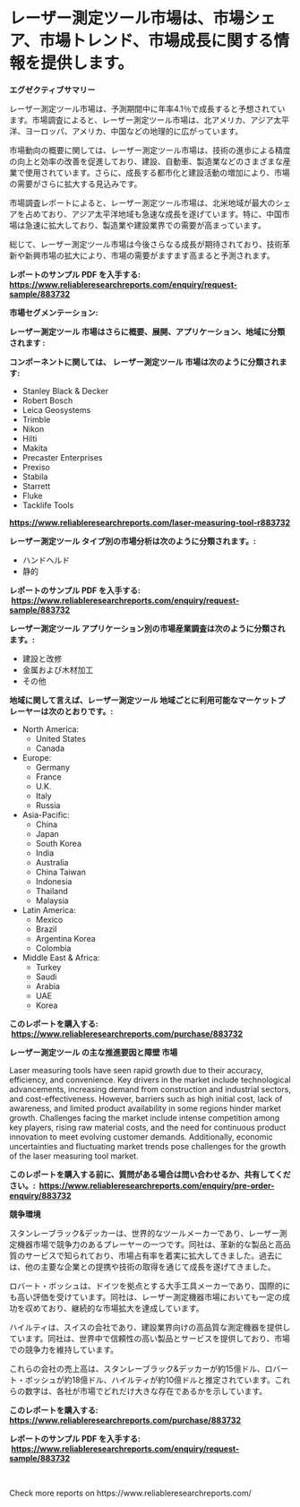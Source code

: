 <p><h1>レーザー測定ツール市場は、市場シェア、市場トレンド、市場成長に関する情報を提供します。</h1></p><p><strong>エグゼクティブサマリー</strong></p>
<p><p>レーザー測定ツール市場は、予測期間中に年率4.1％で成長すると予想されています。市場調査によると、レーザー測定ツール市場は、北アメリカ、アジア太平洋、ヨーロッパ、アメリカ、中国などの地理的に広がっています。</p><p>市場動向の概要に関しては、レーザー測定ツール市場は、技術の進歩による精度の向上と効率の改善を促進しており、建設、自動車、製造業などのさまざまな産業で使用されています。さらに、成長する都市化と建設活動の増加により、市場の需要がさらに拡大する見込みです。</p><p>市場調査レポートによると、レーザー測定ツール市場は、北米地域が最大のシェアを占めており、アジア太平洋地域も急速な成長を遂げています。特に、中国市場は急速に拡大しており、製造業や建設業界での需要が高まっています。</p><p>総じて、レーザー測定ツール市場は今後さらなる成長が期待されており、技術革新や新興市場の拡大により、市場の需要がますます高まると予測されます。</p></p>
<p><strong>レポートのサンプル PDF を入手する: <a href="https://www.reliableresearchreports.com/enquiry/request-sample/883732">https://www.reliableresearchreports.com/enquiry/request-sample/883732</a></strong></p>
<p><strong>市場セグメンテーション:</strong></p>
<p><strong> レーザー測定ツール 市場はさらに概要、展開、アプリケーション、地域に分類されます :</strong></p>
<p><strong>コンポーネントに関しては、 レーザー測定ツール 市場は次のように分類されます: &nbsp;</strong></p>
<p><ul><li>Stanley Black & Decker</li><li>Robert Bosch</li><li>Leica Geosystems</li><li>Trimble</li><li>Nikon</li><li>Hilti</li><li>Makita</li><li>Precaster Enterprises</li><li>Prexiso</li><li>Stabila</li><li>Starrett</li><li>Fluke</li><li>Tacklife Tools</li></ul></p>
<p><strong><a href="https://www.reliableresearchreports.com/laser-measuring-tool-r883732">https://www.reliableresearchreports.com/laser-measuring-tool-r883732</a></strong></p>
<p><strong> レーザー測定ツール タイプ別の市場分析は次のように分類されます。:</strong></p>
<p><ul><li>ハンドヘルド</li><li>静的</li></ul></p>
<p><strong>レポートのサンプル PDF を入手する: &nbsp;<a href="https://www.reliableresearchreports.com/enquiry/request-sample/883732">https://www.reliableresearchreports.com/enquiry/request-sample/883732</a></strong></p>
<p><strong> レーザー測定ツール アプリケーション別の市場産業調査は次のように分類されます。:</strong></p>
<p><ul><li>建設と改修</li><li>金属および木材加工</li><li>その他</li></ul></p>
<p><strong>地域に関して言えば、レーザー測定ツール 地域ごとに利用可能なマーケットプレーヤーは次のとおりです。:</strong></p>
<p><ul>
    <li>
        North America:
        <ul>
            <li>United States</li>
            <li>Canada</li>
        </ul>
    </li>
    <li>
        Europe:
        <ul>
            <li>Germany</li>
            <li>France</li>
            <li>U.K.</li>
            <li>Italy</li>
            <li>Russia</li>
        </ul>
    </li>
    <li>
        Asia-Pacific:
        <ul>
            <li>China</li>
            <li>Japan</li>
            <li>South Korea</li>
            <li>India</li>
            <li>Australia</li>
            <li>China Taiwan</li>
            <li>Indonesia</li>
            <li>Thailand</li>
            <li>Malaysia</li>
        </ul>
    </li>
    <li>
        Latin America:
        <ul>
            <li>Mexico</li>
            <li>Brazil</li>
            <li>Argentina Korea</li>
            <li>Colombia</li>
        </ul>
    </li>
    <li>
        Middle East & Africa:
        <ul>
            <li>Turkey</li>
            <li>Saudi</li>
            <li>Arabia</li>
            <li>UAE</li>
            <li>Korea</li>
        </ul>
    </li>
    </ul></p>
<p><strong>このレポートを購入する: &nbsp;<a href="https://www.reliableresearchreports.com/purchase/883732">https://www.reliableresearchreports.com/purchase/883732</a></strong></p>
<p><strong>レーザー測定ツール の主な推進要因と障壁 市場</strong></p>
<p><p>Laser measuring tools have seen rapid growth due to their accuracy, efficiency, and convenience. Key drivers in the market include technological advancements, increasing demand from construction and industrial sectors, and cost-effectiveness. However, barriers such as high initial cost, lack of awareness, and limited product availability in some regions hinder market growth. Challenges facing the market include intense competition among key players, rising raw material costs, and the need for continuous product innovation to meet evolving customer demands. Additionally, economic uncertainties and fluctuating market trends pose challenges for the growth of the laser measuring tool market.</p></p>
<p><strong>このレポートを購入する前に、質問がある場合は問い合わせるか、共有してください。:&nbsp; <a href="https://www.reliableresearchreports.com/enquiry/pre-order-enquiry/883732">https://www.reliableresearchreports.com/enquiry/pre-order-enquiry/883732</a></strong></p>
<p><strong>競争環境</strong></p>
<p><p>スタンレーブラック&デッカーは、世界的なツールメーカーであり、レーザー測定機器市場で競争力のあるプレーヤーの一つです。同社は、革新的な製品と高品質のサービスで知られており、市場占有率を着実に拡大してきました。過去には、他の主要な企業との提携や技術の取得を通じて成長を遂げてきました。</p><p>ロバート・ボッシュは、ドイツを拠点とする大手工具メーカーであり、国際的にも高い評価を受けています。同社は、レーザー測定機器市場においても一定の成功を収めており、継続的な市場拡大を達成しています。</p><p>ハイルティは、スイスの会社であり、建設業界向けの高品質な測定機器を提供しています。同社は、世界中で信頼性の高い製品とサービスを提供しており、市場での競争力を維持しています。</p><p>これらの会社の売上高は、スタンレーブラック&デッカーが約15億ドル、ロバート・ボッシュが約18億ドル、ハイルティが約10億ドルと推定されています。これらの数字は、各社が市場でどれだけ大きな存在であるかを示しています。</p></p>
<p><strong>このレポートを購入する: &nbsp; <a href="https://www.reliableresearchreports.com/purchase/883732">https://www.reliableresearchreports.com/purchase/883732</a></strong></p>
<p><strong>レポートのサンプル PDF を入手する: &nbsp;<a href="https://www.reliableresearchreports.com/enquiry/request-sample/883732">https://www.reliableresearchreports.com/enquiry/request-sample/883732</a></strong><strong></strong></p>
<p>&nbsp;</p>
<p>Check more reports on https://www.reliableresearchreports.com/</p>